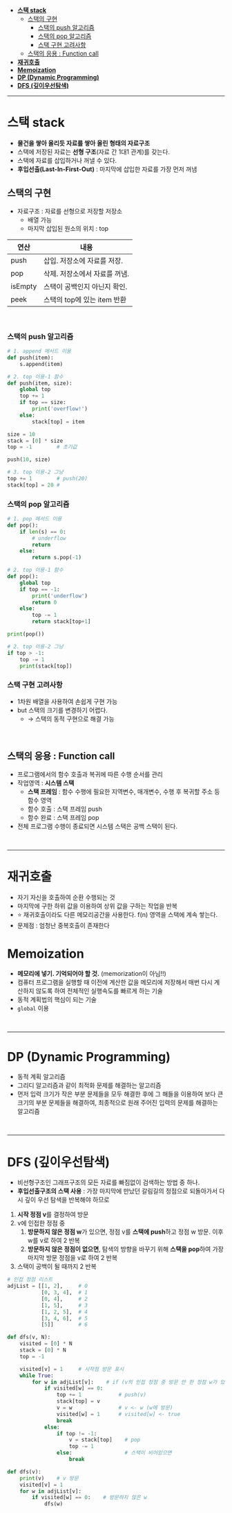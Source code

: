 - [**스택 stack**](#스택-stack)
  * [스택의 구현](#스택의-구현)
    + [스택의 push 알고리즘](#스택의-push-알고리즘)
    + [스택의 pop 알고리즘](#스택의-pop-알고리즘)
    + [스택 구현 고려사항](#스택-구현-고려사항---1차원-배열을-사용하여-손쉽게-구현-가능---but-스택의-크기를-변경하기-어렵다.)
  * [스택의 응용 : Function call](#스택의-응용-:-Function-call)
- [**재귀호출**](#재귀호출)
- [**Memoization**](#Memoization)
- [**DP (Dynamic Programming)**](#DP-(Dynamic-Programming))
- [**DFS (깊이우선탐색)**](#DFS-(깊이우선탐색))

---


# 스택 stack

- **물건을 쌓아 올리듯 자료를 쌓아 올린 형태의 자료구조**
- 스택에 저장된 자료는 **선형 구조**(자료 간 1대1 관계)를 갖는다.
- 스택에 자료를 삽입하거나 꺼낼 수 있다.
- **후입선출(Last-In-First-Out)** : 마지막에 삽입한 자료를 가장 먼저 꺼냄

## 스택의 구현

- 자료구조 : 자료를 선형으로 저장할 저장소
    - 배열 가능
    - 마지막 삽입된 원소의 위치 : top


| 연산 | 내용 |
| --- | --- |
| push | 삽입. 저장소에 자료를 저장. |
| pop | 삭제. 저장소에서 자료를 꺼냄. |
| isEmpty | 스택이 공백인지 아닌지 확인. |
| peek | 스택의 top에 있는 item 반환 |

<br>

### 스택의 push 알고리즘

```python
# 1. append 메서드 이용
def push(item):
    s.append(item)

# 2. top 이용-1 함수
def push(item, size):
    global top
    top += 1
    if top == size:
        print('overflow!')
    else:
        stack[top] = item

size = 10
stack = [0] * size
top = -1        # 초기값

push(10, size)

# 3. top 이용-2 그냥
top += 1        # push(20)
stack[top] = 20 #
```

### 스택의 pop 알고리즘

```python
# 1. pop 메서드 이용
def pop():
    if len(s) == 0:
        # underflow
        return
    else:
        return s.pop(-1)

# 2. top 이용-1 함수
def pop():
    global top
    if top == -1:
        print('underflow')
        return 0
    else:
        top -= 1
        return stack[top+1]

print(pop())

# 2. top 이용-2 그냥
if top > -1:
    top -= 1
    print(stack[top])
```

### 스택 구현 고려사항
- 1차원 배열을 사용하여 손쉽게 구현 가능
- but 스택의 크기를 변경하기 어렵다.
  - → 스택의 동적 구현으로 해결 가능

<br>

## 스택의 응용 : Function call

- 프로그램에서의 함수 호출과 복귀에 따른 수행 순서를 관리
- 작업영역 : **시스템 스택**
    - **스택 프레임** : 함수 수행에 필요한 지역변수, 매개변수, 수행 후 복귀할 주소 등 함수 영역
    - 함수 호출 : 스택 프레임 push
    - 함수 완료 : 스택 프레임 pop
- 전체 프로그램 수행이 종료되면 시스템 스택은 공백 스택이 된다.

<br>

---

# 재귀호출

- 자기 자신을 호출하여 순환 수행되는 것
- 마지막에 구한 하위 값을 이용하여 상위 값을 구하는 작업을 반복
- ⭐ 재귀호출이라도 다른 메모리공간을 사용한다. f(n) 영역을 스택에 계속 쌓는다.
- 문제점 : 엄청난 중복호출이 존재한다

# Memoization

- **메모리에 넣기. 기억되어야 할 것.** (memorization이 아님!!)
- 컴퓨터 프로그램을 실행할 때 이전에 계산한 값을 메모리에 저장해서 매번 다시 계산하지 않도록 하여 전체적인 실행속도를 빠르게 하는 기술
- 동적 계획법의 핵심이 되는 기술
- `global` 이용

<br>

---

# DP (Dynamic Programming)

- 동적 계획 알고리즘
- 그리디 알고리즘과 같이 최적화 문제를 해결하는 알고리즘
- 먼저 입력 크기가 작은 부분 문제들을 모두 해결한 후에 그 해들을 이용하여 보다 큰 크기의 부분 문제들을 해결하여, 최종적으로 원래 주어진 입력의 문제를 해결하는 알고리즘

<br>

---

# DFS (깊이우선탐색)

- 비선형구조인 그래프구조의 모든 자료를 빠짐없이 검색하는 방법 중 하나.
- **후입선출구조의 스택 사용** : 가장 마지막에 만났던 갈림길의 정점으로 되돌아가서 다시 깊이 우선 탐색을 반복해야 하므로

1. **시작 정점 v**를 결정하여 방문
2. v에 인접한 정점 중
    1. **방문하지 않은 정점 w**가 있으면, 정점 v를 **스택에 push**하고 정점 w 방문. 이후 w를 v로 하여 2 반복
    2. **방문하지 않은 정점이 없으면**, 탐색의 방향을 바꾸기 위해 **스택을 pop**하여 가장 마지막 방문 정점을 v로 하여 2 반복
3. 스택이 공백이 될 때까지 2 반복

```python
# 인접 정점 리스트
adjList = [[1, 2],     # 0
		   [0, 3, 4],  # 1
		   [0, 4],     # 2
		   [1, 5],     # 3
		   [1, 2, 5],  # 4
		   [3, 4, 6],  # 5
		   [5]]        # 6

def dfs(v, N):
	visited = [0] * N
	stack = [0] * N
	top = -1

	visited[v] = 1     # 시작점 방문 표시
	while True:
		for w in adjList[v]:    # if (v의 인접 정점 중 방문 안 한 정점 w가 있으면)
			if visited[w] == 0:
				top += 1            # push(v)
				stack[top] = v
				v = w               # v <- w (w에 방문)
				visited[w] = 1      # visited[w] <- true
				break
			else:
				if top != -1:
					v = stack[top]    # pop
					top -= 1
				else:                 # 스택이 비어있으면
					break

def dfs(v):
	print(v)    # v 방문
	visited[v] = 1
	for w in adjList[v]:
		if visited[w] == 0:    # 방문하지 않은 w
			dfs(w)
```